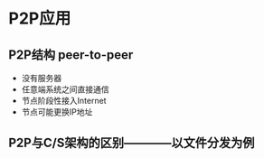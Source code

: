 # P2P应用  

## P2P结构   peer-to-peer  

* 没有服务器
* 任意端系统之间直接通信  
* 节点阶段性接入Internet
* 节点可能更换IP地址  


## P2P与C/S架构的区别————以文件分发为例  


